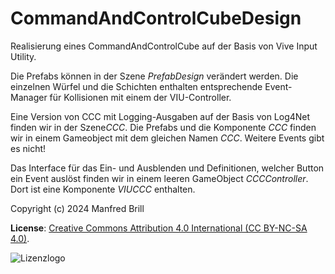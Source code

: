 # CommandAndControlCubeDesign

Realisierung eines CommandAndControlCube auf der Basis von Vive Input Utility.

Die Prefabs können in der Szene *PrefabDesign* verändert werden. Die einzelnen
Würfel und die Schichten enthalten entsprechende Event-Manager für Kollisionen mit einem
der VIU-Controller.

Eine Version von CCC mit Logging-Ausgaben auf der Basis von Log4Net finden wir in der Szene*CCC*.
Die Prefabs und die Komponente *CCC* finden wir in einem Gameobject mit dem gleichen Namen
*CCC*. Weitere Events gibt es nicht!

Das Interface für das Ein- und Ausblenden und Definitionen, welcher Button ein Event auslöst
finden wir in einem leeren GameObject *CCCController*. Dort ist eine Komponente *VIUCCC* enthalten.


Copyright (c) 2024 Manfred Brill

**License**: [Creative Commons Attribution 4.0 International (CC BY-NC-SA 4.0)](https://creativecommons.org/licenses/by-nc-sa/4.0/).  

![Lizenzlogo](https://licensebuttons.net/l/by-nc-sa/3.0/de/88x31.png)
